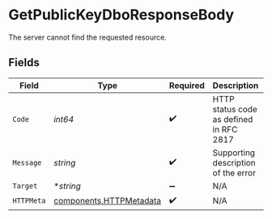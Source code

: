 # GetPublicKeyDboResponseBody

The server cannot find the requested resource.


## Fields

| Field                                                              | Type                                                               | Required                                                           | Description                                                        | Example                                                            |
| ------------------------------------------------------------------ | ------------------------------------------------------------------ | ------------------------------------------------------------------ | ------------------------------------------------------------------ | ------------------------------------------------------------------ |
| `Code`                                                             | *int64*                                                            | :heavy_check_mark:                                                 | HTTP status code as defined in RFC 2817                            | 404                                                                |
| `Message`                                                          | *string*                                                           | :heavy_check_mark:                                                 | Supporting description of the error                                | Entity does not exist                                              |
| `Target`                                                           | **string*                                                          | :heavy_minus_sign:                                                 | N/A                                                                |                                                                    |
| `HTTPMeta`                                                         | [components.HTTPMetadata](../../models/components/httpmetadata.md) | :heavy_check_mark:                                                 | N/A                                                                |                                                                    |